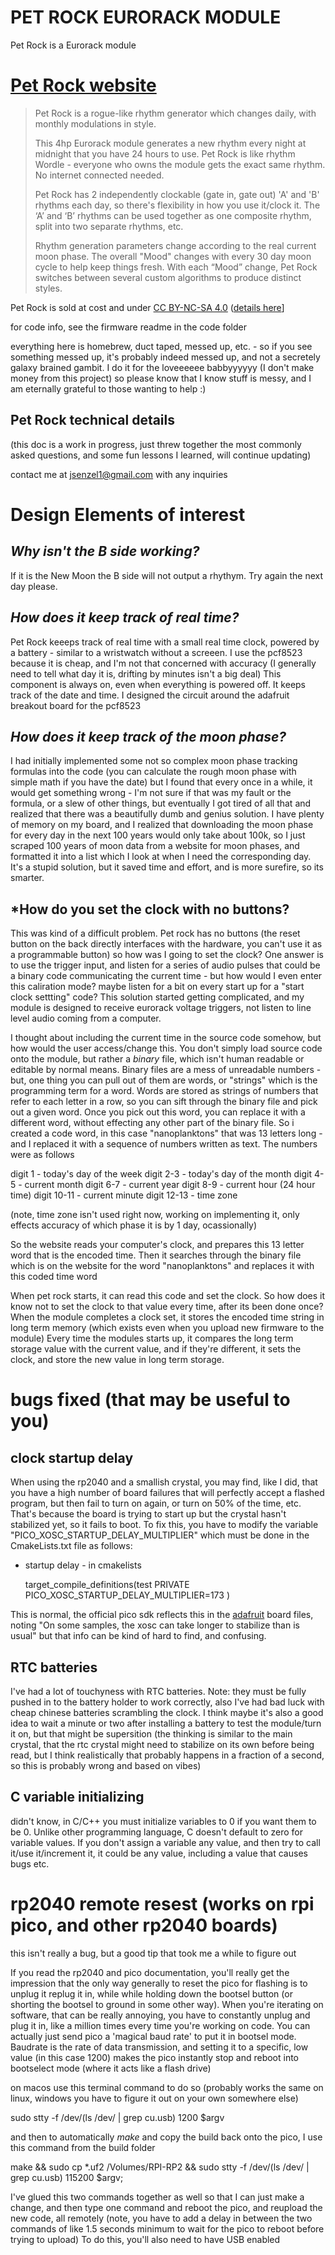 # PET ROCK EURORACK MODULE 
Pet Rock is a Eurorack module
# [Pet Rock website](https://petrock.site/)


> Pet Rock is a rogue-like rhythm generator which changes daily, with monthly modulations in style.
> 
> This 4hp Eurorack module generates a new rhythm every night at midnight that you have 24 hours to use. Pet Rock is like rhythm Wordle - everyone who owns the module gets the exact same rhythm. No internet connected needed.
> 
> Pet Rock has 2 independently clockable (gate in, gate out) 'A' and 'B' rhythms each day, so there's flexibility in how you use it/clock it. The ‘A’ and ‘B’ rhythms can be used together as one composite rhythm, split into two separate rhythms, etc.
> 
> Rhythm generation parameters change according to the real current moon phase. The overall "Mood" changes with every 30 day moon cycle to help keep things fresh. With each “Mood” change, Pet Rock switches between several custom algorithms to produce distinct styles.

Pet Rock is sold at cost and under [CC BY-NC-SA 4.0](https://creativecommons.org/licenses/by-nc-sa/4.0/) ([details here](https://creativecommons.org/licenses/by-nc-sa/4.0/legalcode.en)]


for code info, see the firmware readme in the code folder 

everything here is homebrew, duct taped, messed up, etc. - so
if you see something messed up, it's probably indeed messed up, and not a secretely galaxy brained gambit. I do it for the loveeeeee babbyyyyyy (I don't make money from this project) so please know that I know stuff is messy, and I am eternally grateful to those wanting to help :) 





## Pet Rock technical details 
(this doc is a work in progress, just threw together the most commonly asked questions, and some fun lessons I learned, will continue updating)

contact me at jsenzel1@gmail.com with any inquiries 

# Design Elements of interest

## *Why isn't the B side working?*
If it is the New Moon the B side will not output a rhythym. Try again the next day please.

## *How does it keep track of real time?* 

Pet Rock keeeps track of real time with a small real time clock, powered by a battery - similar to a wristwatch without a screeen. I use the pcf8523 because it is cheap, and I'm not that concerned with accuracy (I generally need to tell what day it is, drifting by minutes isn't a big deal) This component is always on, even when everything is powered off. It keeps track of the date and time. I designed the circuit around the adafruit breakout board for the pcf8523 

## *How does it keep track of the moon phase?* 

I had initially implemented some not so complex moon phase tracking formulas into the code (you can calculate the rough moon phase with simple math if you have the date) but I found that every once in a while, it would get something wrong - I'm not sure if that was my fault or the formula, or a slew of other things, but eventually I got tired of all that and realized that there was a beautifully dumb and genius solution. I have plenty of memory on my board, and I realized that downloading the moon phase for every day in the next 100 years would only take about 100k, so I just scraped 100 years of moon data from a website for moon phases, and formatted it into a list which I look at when I need the corresponding day. It's a stupid solution, but it saved time and effort, and is more surefire, so its smarter. 

## *How do you set the clock with no buttons? 

This was kind of a difficult problem. Pet rock has no buttons (the reset button on the back directly interfaces with the hardware, you can't use it as a programmable button) so how was I going to set the clock? One answer is to use the trigger input, and listen for a series of audio pulses that could be a binary code communicating the current time - but how would I even enter this caliration mode? maybe listen for a bit on every start up for a "start clock settting" code? This solution started getting complicated, and my module is designed to receive eurorack voltage triggers, not listen to line level audio coming from a computer.

I thought about including the current time in the source code somehow, but how would the user access/change this. You don't simply load source code onto the module, but rather a *binary* file, which isn't human readable or editable by normal means. Binary files are a mess of unreadable numbers - but, one thing you can pull out of them are words, or "strings" which is the programming term for a word. Words are stored as strings of numbers that refer to each letter in a row, so you can sift through the binary file and pick out a given word. Once you pick out this word, you can replace it with a different word, without effecting any other part of the binary file. So i created a code word, in this case "nanoplanktons" that was 13 letters long - and I replaced it with a sequence of numbers written as text. The numbers were as follows

digit 1   - today's day of the week
digit 2-3 - today's day of the month
digit 4-5 - current month 
digit 6-7 - current year
digit 8-9 - current hour (24 hour time)
digit 10-11 - current minute
digit 12-13 - time zone

(note, time zone isn't used right now, working on implementing it, only effects accuracy of which phase it is by 1 day, ocassionally) 

So the website reads your computer's clock, and prepares this 13 letter word that is the encoded time. Then it searches through the binary file which is on the website for the word "nanoplanktons" and replaces it with this coded time word

When pet rock starts, it can read this code and set the clock. So how does it know not to set the clock to that value every time, after its been done once? When the module completes a clock set, it stores the encoded time string in long term memory (which exists even when you upload new firmware to the module) Every time the modules starts up, it compares the long term storage value with the current value, and if they're different, it sets the clock, and store the new value in long term storage. 

# bugs fixed (that may be useful to you)

## clock startup delay

When using the rp2040 and a smallish crystal, you may find, like I did, that you have a high number of board failures that will perfectly accept a flashed program, but then fail to turn on again, or turn on 50% of the time, etc. That's because the board is trying to start up but the crystal hasn't stabilized yet, so it fails to boot. To fix this, you have to modify the variable "PICO_XOSC_STARTUP_DELAY_MULTIPLIER" which must be done in the CmakeLists.txt file as follows:

- startup delay - in cmakelists

     target_compile_definitions(test PRIVATE
    PICO_XOSC_STARTUP_DELAY_MULTIPLIER=173
    )

This is normal, the official pico sdk reflects this in the [adafruit](https://github.com/raspberrypi/pico-sdk/blob/master/src/boards/include/boards/adafruit_feather_rp2040.h) board files, noting "On some samples, the xosc can take longer to stabilize than is usual" but that info can be kind of hard to find, and confusing. 

## RTC batteries

I've had a lot of touchyness with RTC batteries. Note: they must be fully pushed in to the battery holder to work correctly, also I've had bad luck with cheap chinese batteries scrambling the clock. I think maybe it's also a good idea to wait a minute or two after installing a battery to test the module/turn it on, but that might be supersition (the thinking is similar to the main crystal, that the rtc crystal might need to stabilize on its own before being read, but I think realistically that probably happens in a fraction of a second, so this is probably wrong and based on vibes)

## C variable initializing

didn't know, in C/C++ you must initialize variables to 0 if you want them to be 0. Unlike other programming language, C doesn't default to zero for variable values. If you don't assign a variable any value, and then try to call it/use it/increment it, it could be any value, including a value that causes bugs etc.  

# rp2040 remote resest (works on rpi pico, and other rp2040 boards)

this isn't really a bug, but a good tip that took me a while to figure out

If you read the rp2040 and pico documentation, you'll really get the impression that the only way generally to reset the pico for flashing is to unplug it replug it in, while while holding down the bootsel button (or shorting the bootsel to ground in some other way). When you're iterating on software, that can be really annoying, you have to constantly unplug and plug it in, like a million times every time you're working on code. You can actually just send pico a 'magical baud rate' to put it in bootsel mode. Baudrate is the rate of data transmission, and setting it to a specific, low value (in this case 1200) makes the pico instantly stop and reboot into bootselect mode (where it acts like a flash drive)

on macos use this terminal command to do so (probably works the same on linux, windows you have to figure it out on your own somewhere else)

sudo stty -f /dev/(ls /dev/ | grep cu.usb) 1200 $argv


and then to automatically *make* and copy the build back onto the pico, I use this command from the build folder

make &&
sudo cp *.uf2 /Volumes/RPI-RP2 &&
sudo stty -f /dev/(ls /dev/ | grep cu.usb) 115200 $argv;

I've glued this two commands together as well so that I can just make a change, and then type one command and reboot the pico, and reupload the new code, all remotely (note, you have to add a delay in between the two commands of like 1.5 seconds minimum to wait for the pico to reboot before trying to upload) To do this, you'll also need to have USB enabled  
